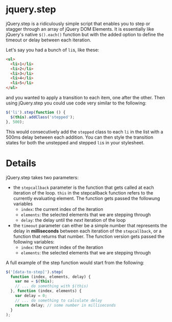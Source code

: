 jquery.step
===========

jQuery.step is a ridiculously simple script that enables you to step or stagger through an array of jQuery DOM Elements.
It is essentially like jQuery's native `$().each()` function but with the added option to define the timeout or delay between
each iteration.

Let's say you had a bunch of `li`s, like these:

```html
<ul>
  <li>1</li>
  <li>2</li>
  <li>3</li>
  <li>4</li>
  <li>5</li>
</ul>
```

and you wanted to apply a transition to each item, one after the other.
Then using jQuery.step you could use code very similar to the following:

```javascript
$('li').step(function () {
  $(this).addClass('stepped');
}, 500);
```

This would consecutively add the `stepped` class to each `li` in the list with a 500ms delay between each addition.
You can then style the transition states for both the unstepped and stepped `li`s in your stylesheet.


Details
======

jQuery.step takes two parameters:

- the `stepcallback` parameter is the function that gets called at each iteration of the loop.  `this` in the stepcallback function refers to the currently evaluating element. The function gets passed the followung variables
  - `index`: the current index of the iteration
  - `elements`: the selected elements that we are stepping through
  - `delay`: the delay until the *next* iteration of the loop
- the `timeout` parameter can either be a simple number that represents the delay in **milliseconds** between each iteration of the `stepcallback`, or a function that returns that number. The function version gets passed the following variables:
  - `index`: the current index of the iteration
  - `elements`: the selected elements that we are stepping through
  
A full example of the step function would start from the following:

```javascript
$('[data-to-step]').step(
  function (index, elements, delay) {
    var me = $(this);
    // ... do something with $(this)
  }, function (index, elements) {
    var delay = 0;
    // ... do something to calculate delay
    return delay; // some number in milliseconds
  }
);
```